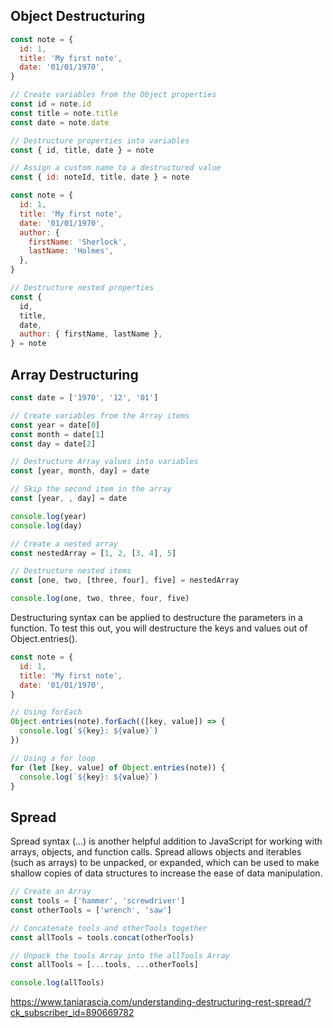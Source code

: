 ## Object Destructuring

```js
const note = {
  id: 1,
  title: 'My first note',
  date: '01/01/1970',
}

// Create variables from the Object properties
const id = note.id
const title = note.title
const date = note.date

// Destructure properties into variables
const { id, title, date } = note

// Assign a custom name to a destructured value
const { id: noteId, title, date } = note

const note = {
  id: 1,
  title: 'My first note',
  date: '01/01/1970',
  author: {
    firstName: 'Sherlock',
    lastName: 'Holmes',
  },
}

// Destructure nested properties
const {
  id,
  title,
  date,
  author: { firstName, lastName },
} = note
```

## Array Destructuring

```js
const date = ['1970', '12', '01']

// Create variables from the Array items
const year = date[0]
const month = date[1]
const day = date[2]

// Destructure Array values into variables
const [year, month, day] = date

// Skip the second item in the array
const [year, , day] = date

console.log(year)
console.log(day)

// Create a nested array
const nestedArray = [1, 2, [3, 4], 5]

// Destructure nested items
const [one, two, [three, four], five] = nestedArray

console.log(one, two, three, four, five)

```

Destructuring syntax can be applied to destructure the parameters in a function. To test this out, you will destructure the keys and values out of Object.entries().

```js
const note = {
  id: 1,
  title: 'My first note',
  date: '01/01/1970',
}

// Using forEach
Object.entries(note).forEach(([key, value]) => {
  console.log(`${key}: ${value}`)
})

// Using a for loop
for (let [key, value] of Object.entries(note)) {
  console.log(`${key}: ${value}`)
}
```

## Spread

Spread syntax (...) is another helpful addition to JavaScript for working with arrays, objects, and function calls. Spread allows objects and iterables (such as arrays) to be unpacked, or expanded, which can be used to make shallow copies of data structures to increase the ease of data manipulation.

```js
// Create an Array
const tools = ['hammer', 'screwdriver']
const otherTools = ['wrench', 'saw']

// Concatenate tools and otherTools together
const allTools = tools.concat(otherTools)

// Unpack the tools Array into the allTools Array
const allTools = [...tools, ...otherTools]

console.log(allTools)
```

https://www.taniarascia.com/understanding-destructuring-rest-spread/?ck_subscriber_id=890669782



























